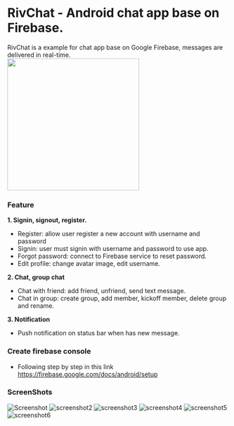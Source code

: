 # RivChat - Android chat app base on Firebase.  
RivChat is a example for chat app base on Google Firebase, messages are delivered in real-time.  
<img src='https://github.com/nguyenvulebinh/rivchat/blob/master/Screenshot_2017-01-06-09-22-10.png' width='300'/> 
### Feature  
**1. Signin, signout, register.**  
* Register: allow user register a new account with username and password
* Signin: user must signin with username and password to use app.
* Forgot password: connect to Firebase service to reset password.
* Edit profile: change avatar image, edit username.

**2. Chat, group chat**  
* Chat with friend: add friend, unfriend, send text message.
* Chat in group: create group, add member, kickoff member, delete group and rename.  

**3. Notification**  
* Push notification on status bar when has new message.  

### Create firebase console  
* Following step by step in this link https://firebase.google.com/docs/android/setup
### ScreenShots

![Screenshot](https://github.com/nguyenvulebinh/rivchat/blob/master/Screenshot_2017-01-06-09-13-10.png) 
![screenshot2](https://github.com/nguyenvulebinh/rivchat/blob/master/Screenshot_2017-01-06-09-15-33.png)
![screenshot3](https://github.com/nguyenvulebinh/rivchat/blob/master/Screenshot_2017-01-06-09-22-10.png)
![screenshot4](https://github.com/nguyenvulebinh/rivchat/blob/master/Screenshot_2017-01-06-09-15-45.png)
![screenshot5](https://github.com/nguyenvulebinh/rivchat/blob/master/Screenshot_2017-01-06-09-21-54.png)
![screenshot6](https://github.com/nguyenvulebinh/rivchat/blob/master/Screenshot_2017-01-06-09-30-44.png) 
